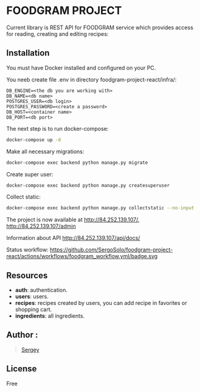 # FOODGRAM PROJECT

Current library is REST API for FOODGRAM service which provides access for reading, creating and editing recipes:

## Installation

You must have Docker installed and configured on your PC.

You neeb create file .env in directory foodgram-project-react/infra/:
```
DB_ENGINE=<the db you are working with> 
DB_NAME=<db name>
POSTGRES_USER=<db login>
POSTGRES_PASSWORD=<create a password>
DB_HOST=<container name>
DB_PORT=<db port>
```

The next step is to run docker-compose:

```bash
docker-compose up -d
```
Make all necessary migrations:
```bash
docker-compose exec backend python manage.py migrate
```
Create super user:
```bash
docker-compose exec backend python manage.py createsuperuser
```
Collect static:
```bash
docker-compose exec backend python manage.py collectstatic --no-input 
```

The project is now available at http://84.252.139.107/, http://84.252.139.107/admin

Information about API http://84.252.139.107/api/docs/

Status workflow:
https://github.com/SergoSolo/foodgram-project-react/actions/workflows/foodgram_workflow.yml/badge.svg

## Resources

- **auth**: authentication.
- **users**: users.
- **recipes**: recipes created by users, you can add recipe in favorites or shopping cart.
- **ingredients**: all ingredients.


## Author :
>[Sergey](https://github.com/SergoSolo)

## License
Free
